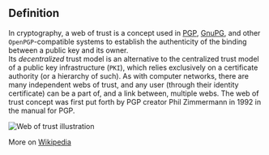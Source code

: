 ## Definition

In cryptography, a web of trust is a concept used in [PGP](pgp.md), [GnuPG](gig.md), and other `OpenPGP`-compatible systems to establish the authenticity of the binding between a public key and its owner.\
Its _decentralized_ trust model is an alternative to the centralized trust model of a public key infrastructure (`PKI`), which relies exclusively on a certificate authority (or a hierarchy of such). As with computer networks, there are many independent webs of trust, and any user (through their identity certificate) can be a part of, and a link between, multiple webs. The web of trust concept was first put forth by PGP creator Phil Zimmermann in 1992 in the manual for PGP.

<img src="https://github.com/WebOfTrust/keri/raw/main/images/web-of-trust.png?raw=true" alt="Web of trust illustration" />

More on [Wikipedia](https://en.wikipedia.org/wiki/Web_of_trust)
